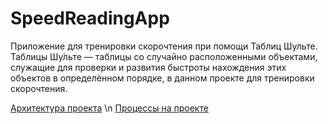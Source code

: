 # SpeedReadingApp
Приложение для тренировки скорочтения при помощи Таблиц Шульте. Таблицы Шу́льте — таблицы со случайно расположенными объектами, служащие для проверки и развития быстроты нахождения этих объектов в определённом порядке, в данном проекте для тренировки скорочтения.

[Архитектура проекта](docs/architecture.md) \n
[Процессы на проекте](docs/process.md)
